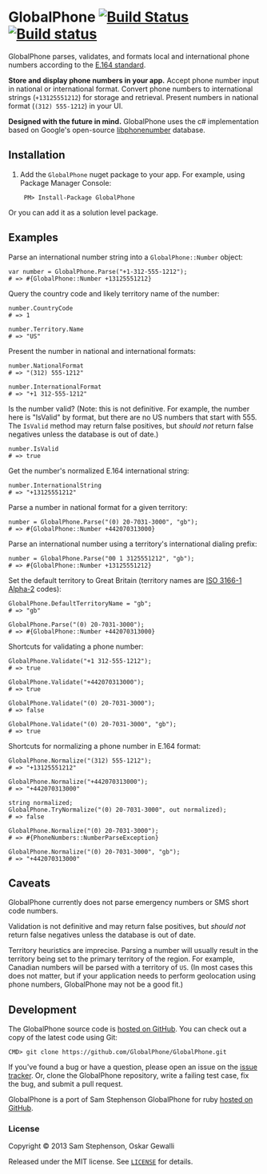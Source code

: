 # GlobalPhone [![Build Status](https://travis-ci.org/GlobalPhone/GlobalPhone.png?branch=master)](https://travis-ci.org/GlobalPhone/GlobalPhone) [![Build status](https://ci.appveyor.com/api/projects/status/qulay38neeeqpdbp/branch/master?svg=true)](https://ci.appveyor.com/project/wallymathieu/globalphone-d4koy/branch/master)

GlobalPhone parses, validates, and formats local and international phone numbers according to the [E.164 standard](http://en.wikipedia.org/wiki/E.164).

**Store and display phone numbers in your app.** Accept phone number input in national or international format. Convert phone numbers to international strings (`+13125551212`) for storage and retrieval. Present numbers in national format (`(312) 555-1212`) in your UI.

**Designed with the future in mind.** GlobalPhone uses the c# implementation based on Google's open-source [libphonenumber](http://code.google.com/p/libphonenumber/) database.

## Installation

1. Add the `GlobalPhone` nuget package to your app. For example, using Package Manager Console:

        PM> Install-Package GlobalPhone

Or you can add it as a solution level package.


## Examples

Parse an international number string into a `GlobalPhone::Number` object:

```
var number = GlobalPhone.Parse("+1-312-555-1212");
# => #{GlobalPhone::Number +13125551212}
```

Query the country code and likely territory name of the number:

```
number.CountryCode
# => 1

number.Territory.Name
# => "US"
```

Present the number in national and international formats:

```
number.NationalFormat
# => "(312) 555-1212"

number.InternationalFormat
# => "+1 312-555-1212"
```

Is the number valid? (Note: this is not definitive. For example, the number here is "IsValid" by format, but there are no US numbers that start with 555. The `IsValid` method may return false positives, but *should not* return false negatives unless the database is out of date.)

```
number.IsValid
# => true
```

Get the number's normalized E.164 international string:

```
number.InternationalString
# => "+13125551212"
```

Parse a number in national format for a given territory:

```
number = GlobalPhone.Parse("(0) 20-7031-3000", "gb");
# => #{GlobalPhone::Number +442070313000}
```

Parse an international number using a territory's international dialing prefix:

```
number = GlobalPhone.Parse("00 1 3125551212", "gb");
# => #{GlobalPhone::Number +13125551212}
```

Set the default territory to Great Britain (territory names are [ISO 3166-1 Alpha-2](http://en.wikipedia.org/wiki/ISO_3166-1_alpha-2) codes):

```
GlobalPhone.DefaultTerritoryName = "gb";
# => "gb"

GlobalPhone.Parse("(0) 20-7031-3000");
# => #{GlobalPhone::Number +442070313000}
```

Shortcuts for validating a phone number:

```
GlobalPhone.Validate("+1 312-555-1212");
# => true

GlobalPhone.Validate("+442070313000");
# => true

GlobalPhone.Validate("(0) 20-7031-3000");
# => false

GlobalPhone.Validate("(0) 20-7031-3000", "gb");
# => true
```

Shortcuts for normalizing a phone number in E.164 format:

```
GlobalPhone.Normalize("(312) 555-1212");
# => "+13125551212"

GlobalPhone.Normalize("+442070313000");
# => "+442070313000"

string normalized;
GlobalPhone.TryNormalize("(0) 20-7031-3000", out normalized);
# => false

GlobalPhone.Normalize("(0) 20-7031-3000");
# => #{PhoneNumbers::NumberParseException}

GlobalPhone.Normalize("(0) 20-7031-3000", "gb");
# => "+442070313000"
```

## Caveats

GlobalPhone currently does not parse emergency numbers or SMS short code numbers.

Validation is not definitive and may return false positives, but *should not* return false negatives unless the database is out of date.

Territory heuristics are imprecise. Parsing a number will usually result in the territory being set to the primary territory of the region. For example, Canadian numbers will be parsed with a territory of `US`. (In most cases this does not matter, but if your application needs to perform geolocation using phone numbers, GlobalPhone may not be a good fit.)

## Development
The GlobalPhone source code is [hosted on GitHub](https://github.com/GlobalPhone/GlobalPhone). You can check out a copy of the latest code using Git:

    CMD> git clone https://github.com/GlobalPhone/GlobalPhone.git

If you've found a bug or have a question, please open an issue on the [issue tracker](https://github.com/GlobalPhone/GlobalPhone/issues). Or, clone the GlobalPhone repository, write a failing test case, fix the bug, and submit a pull request.

GlobalPhone is a port of Sam Stephenson GlobalPhone for ruby [hosted on GitHub](https://github.com/sstephenson/global_phone).

### License

Copyright &copy; 2013 Sam Stephenson, Oskar Gewalli

Released under the MIT license. See [`LICENSE`](LICENSE) for details.
